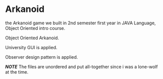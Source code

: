 # Arkanoid
the Arkanoid game we built in 2nd semester first year in JAVA Language, Object Oriented intro course.

Object Oriented Arkanoid.

University GUI is applied.

Observer design pattern is applied.

***NOTE***
The files are unordered and put all-together since i was a lone-wolf at the time.
